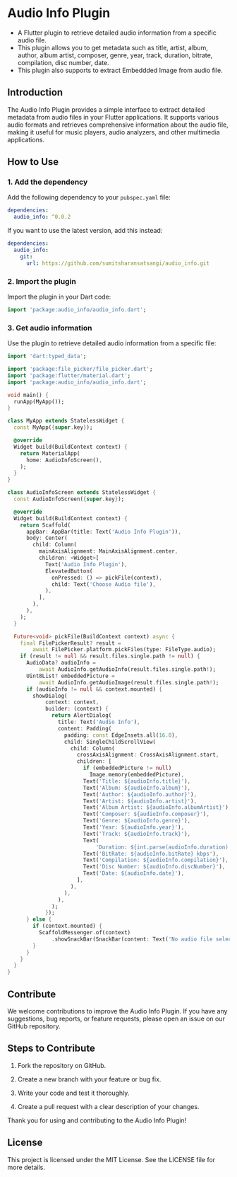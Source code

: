 # Audio Info Plugin

* A Flutter plugin to retrieve detailed audio information from a specific audio file.
* This plugin allows you to get metadata such as title, artist, album, author, album artist, composer, genre, year, track, duration, bitrate, compilation, disc number, date.
* This plugin also supports to extract Embeddded Image from audio file.

## Introduction

The Audio Info Plugin provides a simple interface to extract detailed metadata from audio files in your Flutter applications. It supports various audio formats and retrieves comprehensive information about the audio file, making it useful for music players, audio analyzers, and other multimedia applications.

## How to Use

### 1. Add the dependency

Add the following dependency to your `pubspec.yaml` file:

```yaml
dependencies:
  audio_info: ^0.0.2
```

If you want to use the latest version, add this instead:

```yaml
dependencies:
  audio_info:
    git:
      url: https://github.com/sumitsharansatsangi/audio_info.git
```
### 2. Import the plugin

Import the plugin in your Dart code:

```dart
import 'package:audio_info/audio_info.dart';
```
### 3. Get audio information

Use the plugin to retrieve detailed audio information from a specific file:

```dart
import 'dart:typed_data';

import 'package:file_picker/file_picker.dart';
import 'package:flutter/material.dart';
import 'package:audio_info/audio_info.dart';

void main() {
  runApp(MyApp());
}

class MyApp extends StatelessWidget {
  const MyApp({super.key});

  @override
  Widget build(BuildContext context) {
    return MaterialApp(
      home: AudioInfoScreen(),
    );
  }
}

class AudioInfoScreen extends StatelessWidget {
  const AudioInfoScreen({super.key});

  @override
  Widget build(BuildContext context) {
    return Scaffold(
      appBar: AppBar(title: Text('Audio Info Plugin')),
      body: Center(
        child: Column(
          mainAxisAlignment: MainAxisAlignment.center,
          children: <Widget>[
            Text('Audio Info Plugin'),
            ElevatedButton(
              onPressed: () => pickFile(context),
              child: Text('Choose Audio file'),
            ),
          ],
        ),
      ),
    );
  }

  Future<void> pickFile(BuildContext context) async {
    final FilePickerResult? result =
        await FilePicker.platform.pickFiles(type: FileType.audio);
    if (result != null && result.files.single.path != null) {
      AudioData? audioInfo =
          await AudioInfo.getAudioInfo(result.files.single.path!);
      Uint8List? embeddedPicture =
          await AudioInfo.getAudioImage(result.files.single.path!);
      if (audioInfo != null && context.mounted) {
        showDialog(
            context: context,
            builder: (context) {
              return AlertDialog(
                title: Text('Audio Info'),
                content: Padding(
                  padding: const EdgeInsets.all(16.0),
                  child: SingleChildScrollView(
                    child: Column(
                      crossAxisAlignment: CrossAxisAlignment.start,
                      children: [
                        if (embeddedPicture != null)
                          Image.memory(embeddedPicture),
                        Text('Title: ${audioInfo.title}'),
                        Text('Album: ${audioInfo.album}'),
                        Text('Author: ${audioInfo.author}'),
                        Text('Artist: ${audioInfo.artist}'),
                        Text('Album Artist: ${audioInfo.albumArtist}'),
                        Text('Composer: ${audioInfo.composer}'),
                        Text('Genre: ${audioInfo.genre}'),
                        Text('Year: ${audioInfo.year}'),
                        Text('Track: ${audioInfo.track}'),
                        Text(
                            'Duration: ${int.parse(audioInfo.duration) / 1000}s'),
                        Text('BitRate: ${audioInfo.bitRate} kbps'),
                        Text('Compilation: ${audioInfo.compilation}'),
                        Text('Disc Number: ${audioInfo.discNumber}'),
                        Text('Date: ${audioInfo.date}'),
                      ],
                    ),
                  ),
                ),
              );
            });
      } else {
        if (context.mounted) {
          ScaffoldMessenger.of(context)
              .showSnackBar(SnackBar(content: Text('No audio file selected')));
        }
      }
    }
  }
}

```

## Contribute
We welcome contributions to improve the Audio Info Plugin. If you have any suggestions, bug reports, or feature requests, please open an issue on our GitHub repository.

## Steps to Contribute
1. Fork the repository on GitHub.

2. Create a new branch with your feature or bug fix.

3. Write your code and test it thoroughly.

4. Create a pull request with a clear description of your changes.

Thank you for using and contributing to the Audio Info Plugin!

## License
This project is licensed under the MIT License. See the LICENSE file for more details.
